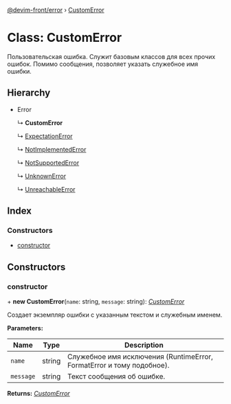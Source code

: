 [@devim-front/error](../README.md) › [CustomError](customerror.md)

# Class: CustomError

Пользовательская ошибка. Служит базовым классов для всех прочих ошибок.
Помимо сообщения, позволяет указать служебное имя ошибки.

## Hierarchy

* Error

  ↳ **CustomError**

  ↳ [ExpectationError](expectationerror.md)

  ↳ [NotImplementedError](notimplementederror.md)

  ↳ [NotSupportedError](notsupportederror.md)

  ↳ [UnknownError](unknownerror.md)

  ↳ [UnreachableError](unreachableerror.md)

## Index

### Constructors

* [constructor](customerror.md#markdown-header-constructor)

## Constructors

### <a id="markdown-header-constructor" name="markdown-header-constructor"></a>  constructor

\+ **new CustomError**(`name`: string, `message`: string): *[CustomError](customerror.md)*

Создает экземпляр ошибки с указанным текстом и служебным именем.

**Parameters:**

Name | Type | Description |
------ | ------ | ------ |
`name` | string | Служебное имя исключения (RuntimeError, FormatError и тому подобное). |
`message` | string | Текст сообщения об ошибке.  |

**Returns:** *[CustomError](customerror.md)*
